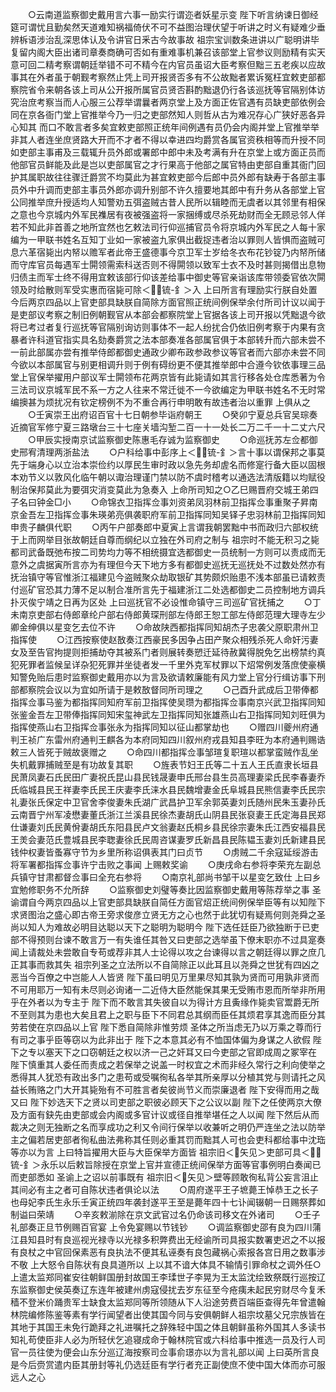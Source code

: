 <!-- { "loadSidebar": true } -->
　　○云南道监察御史戴用言六事一励实行谓迩者妖星示变  陛下听言纳谏日御经筵可谓忧且勤矣然天道难知祸福倚伏不可不益图治理伏望于听讲之时义有疑难少垂辨柝语涉治乱深思体认及令讲官日釆古今故事故  祖宗宝训数条进讲以广聪明讲毕复留内阁大臣出诸司章奏商确可否如有重难事机兼召该部堂上官参议则励精有实天意可回二精考察谓朝廷举错不可不精今在内官员虽诏大臣考察但黜三五老疾以应故事其在外者虽于朝觐考察然止凭上司开报贤否多有不公故黜者累诉冤枉宜敕吏部都察院省令来朝各该上司从公开报所属官员贤否斟酌黜退仍行各该巡抚等官隔别体访究治庶考察当而人心服三公荐举谓曩者两京堂上及方面正佐官遇有员缺吏部依例会同在京各衙门堂上官推举今乃一归之吏部然知人则哲从古为难况存心广狭好恶各异心知其  而口不敢言者多矣宜敕吏部照正统年间例遇有员仍会内阁并堂上官推举举非其人者连坐庶贤路大开而不才者不得以幸进四均爵赏各属官资秩相等而升授不同如吏部主事甫及三载辄升员外郎或署郎中郎中未及考满有升在京堂上或方面正员而他部官员鲜能及此是岂以吏部属官之才行果高于他部之属官特由吏部自重其衙门回护其属职故往往骤迁爵赏不均莫此为甚宜敕吏部今后郎中员外郎有缺寿于各部主事员外中升调而吏部主事员外郎亦调升别部不许久擅要地其郎中有升务从各部堂上官公同推举庶升授适均人知警劝五弭盗贼古昔人民所以辑睦而无虞者以其邻里有相保之意也今京城内外军民襍居有夜被强盗将一家捆缚或尽杀死劫财而全无顾忌邻人佯若不知此非首善之地所宜然也乞敕法司行仰巡捕官员令将京城内外军民之人每十家编为一甲联书姓名互知丁业如一家被盗九家俱出截捉违者治以罪则人皆惧而盗贼可息六革宿毙出内帑以赡军者此帝王盛德事今京卫军士岁给冬衣布花钞锭乃内帑所储而守库官员每遇军士閞领需索科送否则不得閞领以致军士衣不及时甚则揭借出息物归债主而军士终不得用宜敕该部行仰该差给事中御史等官亲诣该库带领委官依次閞领及时给散则军受实惠而宿毙可除＜锍-釒＞入  上曰所言有理励实行朕自处置今后两京四品以上官吏部具缺朕自简除方面官照正统间例保举余付所司计议以闻于是吏部议考察之制旧例朝觐官从本部会都察院堂上官据各该上司开报以凭黜退今欲将已考过者复行巡抚等官隔别询访则事体不一起人纷扰合仍依旧例考察于内果有贪暴者许科道官指实具名劾奏爵赏之法本部奏准各部属官俱于本部转升而六部未尝不一前此部属亦尝有推举侍郎都御史通政少卿布政参政参议等官者而六部亦未尝不同今欲以本部属官与别更相调升则于例有碍纷更不便其推举郎中合遵今钦依事理三品堂上官保举擢用户部议军士閞领布花两京皆有此毙请如其言行移各处仓库悉著为令三法司议京城军民不系一方之人往来不常迁徙不一今欲编定为甲联书姓名不无时常编擙甚为烦扰况有钦定榜例不为不重合再行申明敢有故违者治以重罪  上俱从之
　　○壬寅崇王出府诏百官十七日朝参毕诣府朝王
　　○癸卯宁夏总兵官吴琮奏近摘官军修宁夏三路墩台三十七座关墙沟堑二百一十一处长二万二千一十二丈六尺
　　○甲辰实授南京试监察御史陈惠毛存诚为监察御史
　　○命巡抚苏左佥都御史邢宥清理两浙盐法
　　○户科给事中彭序上＜锍-釒＞言十事以谓保邦之事莫先于端身心以立治本崇俭约以厚民生审时政以急先务却虗名而修寔行备大臣以固根本劝节义以敦风化临午朝以诹治理谨门禁以防不虞时稽考以通选法清版籍以均赋役制治保邦莫此为要弭灾消变莫此为急奏入  上命所司知之○乙巳赐晋府交城王弟四子名曰钟金□小
　　○命锦衣卫指挥佥事刘资弟凤羽林前卫指挥佥事重聚子昇南京金吾左卫指挥佥事朱瑛弟亮俱袭职府军前卫指挥同知吴铎子忠羽林前卫指挥同知申贵子麟俱代职
　　○丙午户部奏郎中夏寅上言谓我朝罢黜中书而政归六部权统于上而网举目张故朝廷自尊而纲纪以立独在外司府之制与  祖宗时不能无积习之毙都司武备既弛布按二司势均力等不相统摄宜选都御史一员统制一方则可以责成而无意外之虞据寅所言亦为有理但今天下地方多有都御史巡抚无巡抚处不过数处然亦有抚治镇守等官惟浙江福建见今盗贼聚众劫取银矿其势颇炽贻患不浅本部虽已请敕责付巡矿官恐其力薄不足以制合准所言先于福建浙江二处选都御史二员控制地方调兵扑灭俟宁靖之日再为区处  上曰巡抚官不必设惟命镇守三司巡矿官抚捕之
　　○丁未南京吏部右侍郎章纶户部右侍郎黄琛刑部左侍郎王恕工部左侍郎范理大理寺左少卿金绅俱以星变乞去位不许
　　○命故陕西都指挥同知胡杰子忠袭父原职肃州卫指挥使
　　○江西按察使赵敔奏江西豪民多因争占田产聚众相残杀死人命奸污妻女及至告官拘提则拒捕劫夺其被系门者则展转奏愬迁延待赦冀得脱免乞出榜禁约真犯死罪者监候呈详杂犯死罪并坐徒者发一千里外克军杖罪以下炤常例发落庶使豪横知警免贻后患时监察御史戴用亦以为言及欲请敕廉能有风力堂上官分行缉访事下刑部都察院会议以为宜如所请于是敕敔督同所司理之
　　○己酉升武成后卫带俸都指挥佥事马鉴为都指挥同知府军前卫指挥使吴瓒为都指挥佥事南京兴武卫指挥同知张鉴金吾左卫带俸指挥同知宋玺神武左卫指挥同知张雄燕山右卫指挥同知刘旺俱为指挥使燕山右卫指挥佥事张永为指挥同知以征山都掌劫也
　　○赠四川夔州府通判王祯广东雷州府通判王麒各为本府同知四川叙州府戎县知县李旺为本府通判赐诰敕三人皆死于贼故褒赠之
　　○命四川都指挥佥事邹瑄复职瑄以都掌蛮贼作乱坐失机戴罪捕贼至是有功故复其职
　　○旌表节妇王氏等二十五人王氏直隶长垣县民萧凤妻石氏民田广妻祝氏昆山县民钱晟妻申氏邢台县生员高理妻梁氏民李春妻乔氏临城县民王祥妻李氏民王庆妻李氏涞水县民魏增妻金氏阜城县民熊信妻李氏民宗礼妻张氏保定中卫官舍李俊妻朱氏湖广武昌护卫军余郭英妻刘氏随州民朱玉妻孙氏云南晋宁州军凌懋妻董氏浙江兰溪县民徐杰妻胡氏山阴县民张裒妻王氏定海县民郑仕谦妻刘氏民黄佾妻胡氏东阳县民卢文翁妻赵氏桐乡县民徐宗妻朱氏江西安福县民王羙会妻范氏豊城县民李聦妻徐氏民周咨谋妻罗氏新昌县民陈韫玉妻刘氏新建县民钱仲权妻皆蚤寡守节为乡里所称诏俱表其门曰贞节
　　○虏贼二千余寇延绥游击将军署都指挥佥事许宁击败之事闻  上赐敕奖谕
　　○庚戌命右参将李荣充左副总兵镇守甘肃都督佥事曰全充右参将
　　○南京礼部尚书邹干以星变乞致仕  上曰乡宜勉修职务不允所辞
　　○监察御史刘璧等奏比因监察御史戴用等陈荐举之事  圣谕谓自今两京四品以上官吏部具缺朕自简任方面官炤正统间例保举臣等有以知陛下求贤图治之盛心即古帝王旁求俊彦立贤无方之心也然于此犹切有疑焉何则尧舜之圣尚以知人为难故必明目达聪以天下之聪明为聪明今  陛下选任廷臣乃欲独断于已吏部不得预则台谏不敢言万一有失谁任其咎又曰吏部之选举虽下僚末职亦不过具寔奏闻上请裁处未尝敢自专苟或荐非其人士论得以攻之台谏得以言之朝廷得以罪之庶几正其事而救其失  祖宗列圣之立法所以不自简除正以此耳且以尧舜之世犹有四凶之恶当今百僚之中岂能人人皆贤  陛下虽曰明见万里果尽知其孰为贤而可用孰非贤而不可用耶万一知有未尽则必询诸一二近侍大臣然能保其果无受贿市恩而所举非所用乎在外者以为专主于  陛下而不敢言其失彼自以为得计方且夤缘作毙卖官鬻爵无所不至则其为患也大矣且君上之职与臣下不同君总其纲而臣任其烦君享其逸而臣分其劳若使在京四品以上官  陛下悉自简除非惟劳烦  圣体之所当虑无乃以万乘之尊而行有司之事乎臣等窃以为此非出于  陛下之本意其必有不恤国体偏为身谋之人欲假  陛下之专以塞天下之口窃朝廷之权以济一己之奸耳又曰今吏部之官即成周之冢宰在  陛下慎重其人委任而责成之若保举之说盖一时权宜之术而非经久常行之利向使举之悉得其人犹恐有政出多门之患苟或受嘱徇私各举其所亲厚以分植其党与则请托之风益长贿赂之门大开其毙殆有不可胜言者矣彼尚节义而崇廉退者  陛下安得而用之哉又曰  陛下妙选天下之贤以司吏部之职彼必顾天下之公议以副  陛下之任使两京大僚及方面有鈌先由吏部或会内阁或多官计议或径自推举堪任之人以闻  陛下然后从而裁决之则无独断之名而享成功之利又令间行保举以收兼听之明仍严连坐之法以防举主之偏若居吏部者徇私曲法弗称其任则必重其罚而黜其人可也会吏科都给事中沈珤等亦以为言  上曰特旨擢用大臣与大臣保举方面皆  祖宗旧＜矢见＞吏部可具＜锍-釒＞永乐以后敕旨除授在京堂上官并宣德正统间保举方面等官事例明白奏闻已而吏部悉如  圣谕上之诏以前事既有  祖宗旧＜矢见＞壁等顾敢徇私背公妄言沮止其间必有主之者可自陈状违者俱论以法
　　○周府遂平王子墌薨王悼恭王之长子也母妃李氏生永乐壬寅正统四年袭封遂平王至是薨年四十七讣闻辍朝一日赐祭葬如制谥曰荣靖
　　○辛亥敕湔除在京文武官过名仍命该司移文在外诸司
　　○壬子礼部奏正旦节例赐百官宴  上令免宴赐以节钱钞
　　○调监察御史邵有良为四川蒲江县知县时有良巡视光禄寺以光禄多积弊费出无经谕所司具报实数署吏迟之不以报有良杖之中官回保素恶有良执法不便其私诬奏有良包藏祸心索报各宫日用之数事涉不敬  上大怒令自陈状有良具道所以  上以其不谙大体具不输情引罪命杖之调外任○  上遣太监郑同崔安往朝鲜国册封故国王李瑈世子李晃为王太监沈绘致祭既行巡按辽东监察御史侯英奏辽东连年被建州虏寇侵扰去岁东征至今疮痍未起民穷财尽今复禾穑不登米价踊贵军士缺食太监郑同等所领随从下人沿途劳费百端臣查得先年曾遣翰林院编修陈鉴等素有学行闻望者出使其国今同与安俱朝鲜人祖宗坟墓父兄宗族皆在其地于其国王未免行跪拜之礼进嘱托之辞殊轻中国之体且朝鲜虽称外国其人多读书知礼苟使臣非人必为所轻伏乞追寝成命于翰林院官或六科给事中推选一员及行人司官一员往使为便会山东分巡辽海按察司佥事俞璟亦以为言礼部以闻  上曰英所言良是今后赍赏遣内臣其册封等礼仍选廷臣有学行者充正副使庶不使中国大体而亦可服远人之心
